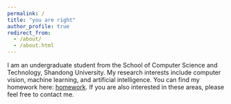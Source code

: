 ```yaml
---
permalink: /
title: "you are right"
author_profile: true
redirect_from: 
  - /about/
  - /about.html
---
```

I am an undergraduate student from the School of Computer Science and Technology, Shandong University. My research interests include computer vision, machine learning, and artificial intelligence.
You can find my homework here: [homework](../assets/202200130167.pdf).
If you are also interested in these areas, please feel free to contact me.
